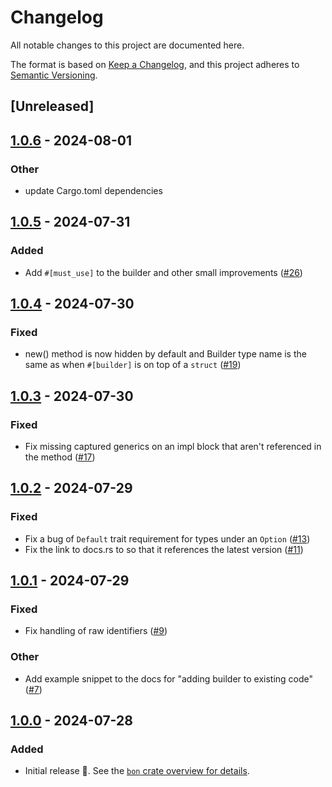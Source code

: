 # Changelog
All notable changes to this project are documented here.

The format is based on [Keep a Changelog](https://keepachangelog.com/en/1.0.0/),
and this project adheres to [Semantic Versioning](https://semver.org/spec/v2.0.0.html).

## [Unreleased]

## [1.0.6](https://github.com/elastio/bon/compare/v1.0.5...v1.0.6) - 2024-08-01

### Other
- update Cargo.toml dependencies

## [1.0.5](https://github.com/elastio/bon/compare/v1.0.4...v1.0.5) - 2024-07-31

### Added
- Add `#[must_use]` to the builder and other small improvements ([#26](https://github.com/elastio/bon/pull/26))

## [1.0.4](https://github.com/elastio/bon/compare/v1.0.3...v1.0.4) - 2024-07-30

### Fixed
- new() method is now hidden by default and Builder type name is the same as when `#[builder]` is on top of a `struct` ([#19](https://github.com/elastio/bon/pull/19))

## [1.0.3](https://github.com/elastio/bon/compare/v1.0.2...v1.0.3) - 2024-07-30

### Fixed
- Fix missing captured generics on an impl block that aren't referenced in the method ([#17](https://github.com/elastio/bon/pull/17))

## [1.0.2](https://github.com/elastio/bon/compare/v1.0.1...v1.0.2) - 2024-07-29

### Fixed
- Fix a bug of `Default` trait requirement for types under an `Option` ([#13](https://github.com/elastio/bon/pull/13))
- Fix the link to docs.rs to so that it references the latest version ([#11](https://github.com/elastio/bon/pull/11))

## [1.0.1](https://github.com/elastio/bon/compare/v1.0.0...v1.0.1) - 2024-07-29

### Fixed
- Fix handling of raw identifiers ([#9](https://github.com/elastio/bon/pull/9))

### Other
- Add example snippet to the docs for "adding builder to existing code" ([#7](https://github.com/elastio/bon/pull/7))

## [1.0.0](https://github.com/elastio/bon/tree/v1.0.0) - 2024-07-28

### Added

- Initial release 🎉. See the [`bon` crate overview for details](https://elastio.github.io/bon/docs/guide/overview).
